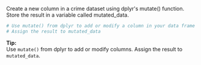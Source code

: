 Create a new column in a crime dataset using dplyr's mutate() function. Store the result in a variable called mutated_data.

```R
# Use mutate() from dplyr to add or modify a column in your data frame
# Assign the result to mutated_data
```

**Tip:**  
Use `mutate()` from dplyr to add or modify columns. Assign the result to `mutated_data`.
